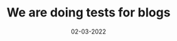 ---
title: 'We are doing tests for blogs'
date: '02-03-2022'
intro: 'Building credibility and trust are essential factors, especially in areas involving money. In online gaming, you must find out and '
---